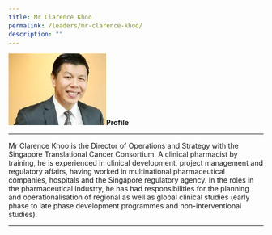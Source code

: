 ```yaml
---
title: Mr Clarence Khoo
permalink: /leaders/mr-clarence-khoo/
description: ""
---
```

![](/images/Leadership/mrkhoo.jpeg)**Profile** 

* * *

Mr Clarence Khoo is the Director of Operations and Strategy with the Singapore Translational Cancer Consortium. A clinical pharmacist by training, he is experienced in clinical development, project management and regulatory affairs, having worked in multinational pharmaceutical companies, hospitals and the Singapore regulatory agency. In the roles in the pharmaceutical industry, he has had responsibilities for the planning and operationalisation of regional as well as global clinical studies (early phase to late phase development programmes and non-interventional studies). 

* * *